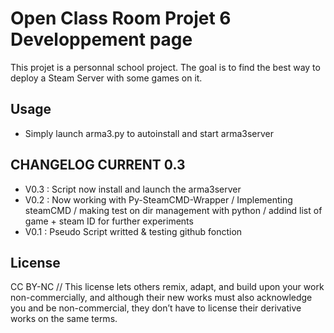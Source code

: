 # Open Class Room Projet 6 Developpement page

This projet is a personnal school project. The goal is to find the best way to deploy a Steam Server with some games on it.

## Usage

* Simply launch arma3.py to autoinstall and start arma3server

## CHANGELOG CURRENT 0.3

*   V0.3 : Script now install and launch the arma3server
*   V0.2 : Now working with Py-SteamCMD-Wrapper / Implementing steamCMD / making test on dir management with python / addind list of game + steam ID for further experiments
*   V0.1 : Pseudo Script writted & testing github fonction


## License

CC BY-NC //
This license lets others remix, adapt, and build upon your work non-commercially, and although their new works must also acknowledge you and be non-commercial, they don’t have to license their derivative works on the same terms.
